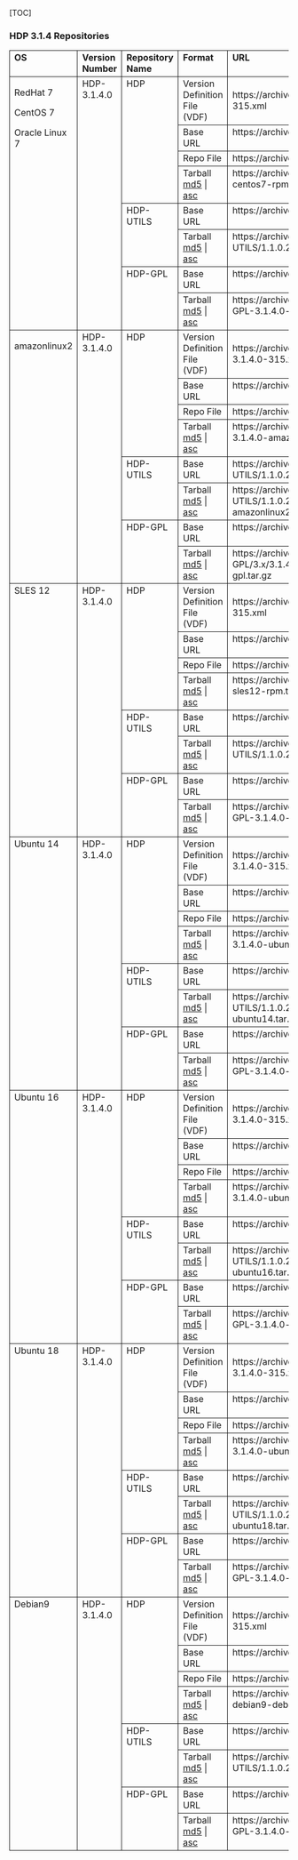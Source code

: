[TOC]

### HDP 3.1.4 Repositories

<table border="1" class="MsoNormalTable" rules="all" style="border-collapse:collapse;mso-table-layout-alt:fixed;border:none;  mso-border-alt:solid black 1.0pt;mso-yfti-tbllook:1536;mso-padding-alt:0in 5.4pt 0in 5.4pt;  mso-border-insideh:1.0pt solid black;mso-border-insidev:1.0pt solid black" width="650" id="d6e1653">
    <colgroup>
        <col width="93px">
        <col width="75px">
        <col width="82px">
        <col width="102px">
        <col width="466px">
    </colgroup>
    <tbody>
        <tr>
            <td valign="top"><span class="bold"><strong>OS</strong></span></td>
            <td valign="top"><span class="bold"><strong>Version
                        Number</strong></span></td>
            <td valign="top"><span class="bold"><strong>Repository
                        Name</strong></span></td>
            <td valign="top"><span class="bold"><strong>Format</strong></span></td>
            <td valign="top"><span class="bold"><strong>URL</strong></span></td>
        </tr>
        <tr>
            <td rowspan="8" valign="top">
                <p>RedHat 7</p>
                <p>CentOS 7</p>
                <p>Oracle Linux 7</p>
            </td>
            <td rowspan="8" valign="top">HDP-3.1.4.0</td>
            <td rowspan="4" valign="top">HDP</td>
            <td>Version Definition File (VDF)</td>
            <td>https://archive.cloudera.com/p/HDP/3.x/3.1.4.0/centos7/HDP-3.1.4.0-315.xml</td>
        </tr>
        <tr>
            <td valign="top">Base URL</td>
            <td valign="top">https://archive.cloudera.com/p/HDP/3.x/3.1.4.0/centos7</td>
        </tr>
        <tr>
            <td valign="top">Repo File</td>
            <td valign="top">https://archive.cloudera.com/p/HDP/3.x/3.1.4.0/centos7/hdp.repo</td>
        </tr>
        <tr>
            <td valign="top">Tarball <a class="link" href="https://archive.cloudera.com/p/HDP/3.x/3.1.4.0/centos7/3.1.4.0/HDP-3.1.4.0-centos7-rpm.tar.gz.md5" target="_top">md5</a> |<a class="link" href="https://archive.cloudera.com/p/HDP/3.x/3.1.4.0/centos7/HDP-3.1.4.0-centos7-rpm.tar.gz.asc" target="_top"> asc</a></td>
            <td valign="top">https://archive.cloudera.com/p/HDP/3.x/3.1.4.0/centos7/HDP-3.1.4.0-centos7-rpm.tar.gz</td>
        </tr>
        <tr>
            <td rowspan="2" valign="top">HDP-UTILS</td>
            <td valign="top">Base URL</td>
            <td valign="top">https://archive.cloudera.com/p/HDP-UTILS/1.1.0.22/repos/centos7/</td>
        </tr>
        <tr>
            <td valign="top">Tarball <a class="link" href="https://archive.cloudera.com/p/HDP-UTILS/1.1.0.22/repos/centos7/HDP-UTILS-1.1.0.22-centos7.tar.gz.md5" target="_top">md5</a> |<a class="link" href="https://archive.cloudera.com/p/HDP-UTILS/1.1.0.22/repos/centos7/HDP-UTILS-1.1.0.22-centos7.tar.gz.asc" target="_top"> asc</a></td>
            <td valign="top">https://archive.cloudera.com/p/HDP-UTILS/1.1.0.22/repos/centos7/HDP-UTILS-1.1.0.22-centos7.tar.gz</td>
        </tr>
        <tr>
            <td rowspan="2" valign="top">HDP-GPL</td>
            <td valign="top">Base URL</td>
            <td valign="top">https://archive.cloudera.com/p/HDP-GPL/3.x/3.1.4.0/centos7</td>
        </tr>
        <tr>
            <td valign="top">Tarball <a class="link" href="https://archive.cloudera.com/p/HDP-GPL/3.x/3.1.4.0/centos7/HDP-GPL-3.1.4.0-centos7-gpl.tar.gz.md5" target="_top">md5</a> |<a class="link" href="https://archive.cloudera.com/p/HDP-GPL/3.x/3.1.4.0/centos7/HDP-GPL-3.1.4.0-centos7-gpl.tar.gz.asc" target="_top"> asc</a></td>
            <td valign="top">https://archive.cloudera.com/p/HDP-GPL/3.x/3.1.4.0/centos7/HDP-GPL-3.1.4.0-centos7-gpl.tar.gz</td>
        </tr>
        <tr>
            <td rowspan="8" valign="top">
                <p>amazonlinux2</p>
            </td>
            <td rowspan="8" valign="top">HDP-3.1.4.0</td>
            <td rowspan="4" valign="top">HDP</td>
            <td>Version Definition File (VDF)</td>
            <td>https://archive.cloudera.com/p/HDP/3.x/3.1.4.0/amazonlinux2/HDP-3.1.4.0-315.xml</td>
        </tr>
        <tr>
            <td valign="top">Base URL</td>
            <td valign="top">https://archive.cloudera.com/p/HDP/3.x/3.1.4.0/amazonlinux2</td>
        </tr>
        <tr>
            <td valign="top">Repo File</td>
            <td valign="top">https://archive.cloudera.com/p/HDP/3.x/3.1.4.0/amazonlinux2/hdp.repo</td>
        </tr>
        <tr>
            <td valign="top">Tarball <a class="link" href="https://archive.cloudera.com/p/HDP/3.x/3.1.4.0/amazonlinux2/HDP-3.1.4.0-amazonlinux2-rpm.tar.gz.md5" target="_top">md5</a> |<a class="link" href="https://archive.cloudera.com/p/HDP/3.x/3.1.4.0/amazonlinux2/HDP-3.1.4.0-amazonlinux2-rpm.tar.gz.asc" target="_top"> asc</a></td>
            <td valign="top">https://archive.cloudera.com/p/HDP/3.x/3.1.4.0/amazonlinux2/HDP-3.1.4.0-amazonlinux2-rpm.tar.gz</td>
        </tr>
        <tr>
            <td rowspan="2" valign="top">HDP-UTILS</td>
            <td valign="top">Base URL</td>
            <td valign="top">https://archive.cloudera.com/p/HDP-UTILS/1.1.0.22/repos/amazonlinux2/</td>
        </tr>
        <tr>
            <td valign="top">Tarball <a class="link" href="https://archive.cloudera.com/p/HDP-UTILS/1.1.0.22/repos/amazonlinux2/HDP-UTILS-1.1.0.22-amazonlinux2.tar.gz.md5" target="_top">md5</a> |<a class="link" href="https://archive.cloudera.com/p/HDP-UTILS/1.1.0.22/repos/amazonlinux2/HDP-UTILS-1.1.0.22-amazonlinux2.tar.gz.asc" target="_top"> asc</a></td>
            <td valign="top">https://archive.cloudera.com/p/HDP-UTILS/1.1.0.22/repos/amazonlinux2/HDP-UTILS-1.1.0.22-amazonlinux2.tar.gz</td>
        </tr>
        <tr>
            <td rowspan="2" valign="top">HDP-GPL</td>
            <td valign="top">Base URL</td>
            <td valign="top">https://archive.cloudera.com/p/HDP-GPL/3.x/3.1.4.0/amazonlinux2</td>
        </tr>
        <tr>
            <td valign="top">Tarball <a class="link" href="https://archive.cloudera.com/p/HDP-GPL/3.x/3.1.4.0/amazonlinux2/HDP-GPL-3.1.4.0-amazonlinux2-gpl.tar.gz.md5" target="_top">md5</a> |<a class="link" href="https://archive.cloudera.com/p/HDP-GPL/3.x/3.1.4.0/amazonlinux2/HDP-3.1.4.0-centos7-rpm.tar.gz.asc" target="_top"> asc</a></td>
            <td valign="top">https://archive.cloudera.com/p/HDP-GPL/3.x/3.1.4.0/amazonlinux2/HDP-GPL-3.1.4.0-amazonlinux2-gpl.tar.gz</td>
        </tr>
        <tr>
            <td rowspan="8" valign="top">SLES 12 </td>
            <td rowspan="8" valign="top">HDP-3.1.4.0</td>
            <td rowspan="4" valign="top">HDP</td>
            <td>Version Definition File (VDF)</td>
            <td>https://archive.cloudera.com/p/HDP/3.x/3.1.4.0/sles12/HDP-3.1.4.0-315.xml
            </td>
        </tr>
        <tr>
            <td valign="top">Base URL</td>
            <td valign="top">https://archive.cloudera.com/p/HDP/3.x/3.1.4.0/sles12/</td>
        </tr>
        <tr>
            <td valign="top">Repo File</td>
            <td valign="top">https://archive.cloudera.com/p/HDP/3.x/3.1.4.0/sles12/hdp.repo</td>
        </tr>
        <tr>
            <td valign="top">Tarball <a class="link" href="https://archive.cloudera.com/p/HDP/3.x/3.1.4.0/sles12/HDP-3.1.4.0-sles12-rpm.tar.gz.md5" target="_top">md5</a> |<a class="link" href="https://archive.cloudera.com/p/HDP/3.x/3.1.4.0/sles12/HDP-3.1.4.0-sles12-rpm.tar.gz.asc" target="_top"> asc</a></td>
            <td valign="top">https://archive.cloudera.com/p/HDP/3.x/3.1.4.0/sles12/HDP-3.1.4.0-sles12-rpm.tar.gz</td>
        </tr>
        <tr>
            <td rowspan="2" valign="top">HDP-UTILS</td>
            <td valign="top">Base URL</td>
            <td valign="top">https://archive.cloudera.com/p/HDP-UTILS/1.1.0.22/repos/sles12/</td>
        </tr>
        <tr>
            <td valign="top">Tarball <a class="link" href="https://archive.cloudera.com/p/HDP-UTILS/1.1.0.22/repos/sles12/HDP-UTILS-1.1.0.22-sles12.tar.gz.md5" target="_top">md5</a> |<a class="link" href="https://archive.cloudera.com/p/HDP-UTILS/1.1.0.22/repos/sles12/HDP-UTILS-1.1.0.22-sles12.tar.gz.asc" target="_top"> asc</a></td>
            <td valign="top">https://archive.cloudera.com/p/HDP-UTILS/1.1.0.22/repos/sles12/HDP-UTILS-1.1.0.22-sles12.tar.gz</td>
        </tr>
        <tr>
            <td rowspan="2" valign="top">HDP-GPL</td>
            <td valign="top">Base URL</td>
            <td valign="top">https://archive.cloudera.com/p/HDP-GPL/3.x/3.1.4.0/sles12</td>
        </tr>
        <tr>
            <td valign="top">Tarball <a class="link" href="https://archive.cloudera.com/p/HDP-GPL/3.x/3.1.4.0/sles12/HDP-GPL-3.1.4.0-sles12-gpl.tar.gz.md5" target="_top">md5</a> |<a class="link" href="https://archive.cloudera.com/p/HDP-GPL/3.x/3.1.4.0/sles12/HDP-GPL-3.1.4.0-sles12-gpl.tar.gz.asc" target="_top"> asc</a></td>
            <td valign="top">https://archive.cloudera.com/p/HDP-GPL/3.x/3.1.4.0/sles12/HDP-GPL-3.1.4.0-sles12-gpl.tar.gz</td>
        </tr>
        <tr>
            <td rowspan="8" valign="top">Ubuntu 14</td>
            <td rowspan="8" valign="top">HDP-3.1.4.0</td>
            <td rowspan="4" valign="top">HDP</td>
            <td>Version Definition File (VDF)</td>
            <td>https://archive.cloudera.com/p/HDP/3.x/3.1.4.0/ubuntu14/HDP-3.1.4.0-315.xml</td>
        </tr>
        <tr>
            <td valign="top">Base URL</td>
            <td valign="top">https://archive.cloudera.com/p/HDP/3.x/3.1.4.0/ubuntu14/</td>
        </tr>
        <tr>
            <td valign="top">Repo File</td>
            <td valign="top">https://archive.cloudera.com/p/HDP/3.x/3.1.4.0/ubuntu14/hdp.list</td>
        </tr>
        <tr>
            <td valign="top">Tarball <a class="link" href="https://archive.cloudera.com/p/HDP/3.x/3.1.4.0/ubuntu14/HDP-3.1.4.0-ubuntu14-deb.tar.gz.md5" target="_top">md5</a> |<a class="link" href="https://archive.cloudera.com/p/HDP/3.x/3.1.4.0/ubuntu14/HDP-3.1.4.0-ubuntu14-deb.tar.gz.asc" target="_top"> asc</a></td>
            <td valign="top">https://archive.cloudera.com/p/HDP/3.x/3.1.4.0/ubuntu14/HDP-3.1.4.0-ubuntu14-deb.tar.gz</td>
        </tr>
        <tr>
            <td rowspan="2" valign="top">HDP-UTILS</td>
            <td valign="top">Base URL</td>
            <td valign="top">https://archive.cloudera.com/p/HDP-UTILS/1.1.0.22/repos/ubuntu14</td>
        </tr>
        <tr>
            <td valign="top">Tarball <a class="link" href="https://archive.cloudera.com/p/HDP-UTILS/1.1.0.22/repos/ubuntu14/HDP-UTILS-1.1.0.22-ubuntu14.tar.gz.md5" target="_top">md5</a> |<a class="link" href="https://archive.cloudera.com/p/HDP-UTILS/1.1.0.22/repos/ubuntu14/HDP-UTILS-1.1.0.22-ubuntu14.tar.gz.asc" target="_top"> asc</a></td>
            <td valign="top">https://archive.cloudera.com/p/HDP-UTILS/1.1.0.22/repos/ubuntu14/HDP-UTILS-1.1.0.22-ubuntu14.tar.gz</td>
        </tr>
        <tr>
            <td rowspan="2" valign="top">HDP-GPL</td>
            <td valign="top">Base URL</td>
            <td valign="top">https://archive.cloudera.com/p/HDP-GPL/3.x/3.1.4.0/ubuntu14</td>
        </tr>
        <tr>
            <td valign="top">Tarball <a class="link" href="https://archive.cloudera.com/p/HDP-GPL/3.x/3.1.4.0/ubuntu14/HDP-GPL-3.1.4.0-ubuntu14-gpl.tar.gz.md5" target="_top">md5</a> |<a class="link" href="https://archive.cloudera.com/p/HDP-GPL/3.x/3.1.4.0/ubuntu14/HDP-GPL-3.1.4.0-ubuntu14-gpl.tar.gz.asc" target="_top"> asc</a></td>
            <td valign="top">https://archive.cloudera.com/p/HDP-GPL/3.x/3.1.4.0/ubuntu14/HDP-GPL-3.1.4.0-ubuntu14-gpl.tar.gz</td>
        </tr>
        <tr>
            <td rowspan="8" valign="top">Ubuntu 16</td>
            <td rowspan="8" valign="top">HDP-3.1.4.0</td>
            <td rowspan="4" valign="top">HDP</td>
            <td>Version Definition File (VDF)</td>
            <td>https://archive.cloudera.com/p/HDP/3.x/3.1.4.0/ubuntu16/HDP-3.1.4.0-315.xml
            </td>
        </tr>
        <tr>
            <td valign="top">Base URL</td>
            <td valign="top">https://archive.cloudera.com/p/HDP/3.x/3.1.4.0/ubuntu16/</td>
        </tr>
        <tr>
            <td valign="top">Repo File</td>
            <td valign="top">https://archive.cloudera.com/p/HDP/3.x/3.1.4.0/ubuntu16/hdp.list</td>
        </tr>
        <tr>
            <td valign="top">Tarball <a class="link" href="https://archive.cloudera.com/p/HDP/3.x/3.1.4.0/ubuntu16/HDP-3.1.4.0-ubuntu16-deb.tar.gz.md5" target="_top">md5</a> |<a class="link" href="http://public-repo-1.hortonworks.com/HDP/ubuntu16/3.x/updates/3.1.4.0/HDP-3.1.4.0-ubuntu16-deb.tar.gz.asc" target="_top"> asc</a></td>
            <td valign="top">https://archive.cloudera.com/p/HDP/3.x/3.1.4.0/ubuntu16/HDP-3.1.4.0-ubuntu16-deb.tar.gz</td>
        </tr>
        <tr>
            <td rowspan="2" valign="top">HDP-UTILS</td>
            <td valign="top">Base URL</td>
            <td valign="top">https://archive.cloudera.com/p/HDP-UTILS/1.1.0.22/repos/ubuntu16/</td>
        </tr>
        <tr>
            <td valign="top">Tarball <a class="link" href="https://archive.cloudera.com/p/HDP-UTILS/1.1.0.22/repos/ubuntu16/HDP-UTILS-1.1.0.22-ubuntu16.tar.gz.md5" target="_top">md5</a> |<a class="link" href="https://archive.cloudera.com/p/HDP-UTILS/1.1.0.22/repos/ubuntu16/HDP-UTILS-1.1.0.22-ubuntu16.tar.gz.asc" target="_top"> asc</a></td>
            <td valign="top">https://archive.cloudera.com/p/HDP-UTILS/1.1.0.22/repos/ubuntu16/HDP-UTILS-1.1.0.22-ubuntu16.tar.gz</td>
        </tr>
        <tr>
            <td rowspan="2" valign="top">HDP-GPL</td>
            <td valign="top">Base URL</td>
            <td valign="top">https://archive.cloudera.com/p/HDP-GPL/3.x/3.1.4.0/ubuntu16</td>
        </tr>
        <tr>
            <td valign="top">Tarball <a class="link" href="https://archive.cloudera.com/p/HDP-GPL/3.x/3.1.4.0/ubuntu16/HDP-GPL-3.1.4.0-ubuntu16-gpl.tar.gz.md5" target="_top">md5</a> |<a class="link" href="https://archive.cloudera.com/p/HDP-GPL/3.x/3.1.4.0/ubuntu16/HDP-GPL-3.1.4.0-ubuntu16-gpl.tar.gz.asc" target="_top"> asc</a></td>
            <td valign="top">https://archive.cloudera.com/p/HDP-GPL/3.x/3.1.4.0/ubuntu16/HDP-GPL-3.1.4.0-ubuntu16-gpl.tar.gz</td>
        </tr>
        <tr>
            <td rowspan="8" valign="top">Ubuntu 18</td>
            <td rowspan="8" valign="top">HDP-3.1.4.0</td>
            <td rowspan="4" valign="top">HDP</td>
            <td>Version Definition File (VDF)</td>
            <td>https://archive.cloudera.com/p/HDP/3.x/3.1.4.0/ubuntu18/HDP-3.1.4.0-315.xml
            </td>
        </tr>
        <tr>
            <td valign="top">Base URL</td>
            <td valign="top">https://archive.cloudera.com/p/HDP/3.x/3.1.4.0/ubuntu18/</td>
        </tr>
        <tr>
            <td valign="top">Repo File</td>
            <td valign="top">https://archive.cloudera.com/p/HDP/3.x/3.1.4.0/ubuntu18/hdp.list</td>
        </tr>
        <tr>
            <td valign="top">Tarball <a class="link" href="https://archive.cloudera.com/p/HDP/3.x/3.1.4.0/ubuntu18/HDP-3.1.4.0-ubuntu18-deb.tar.gz.md5" target="_top">md5</a> |<a class="link" href="https://archive.cloudera.com/p/HDP-UTILS/1.1.0.22/repos/ubuntu18/HDP-UTILS-1.1.0.22-ubuntu18.tar.gz.asc" target="_top"> asc</a></td>
            <td valign="top">https://archive.cloudera.com/p/HDP/3.x/3.1.4.0/ubuntu18/HDP-3.1.4.0-ubuntu18-deb.tar.gz</td>
        </tr>
        <tr>
            <td rowspan="2" valign="top">HDP-UTILS</td>
            <td valign="top">Base URL</td>
            <td valign="top">https://archive.cloudera.com/p/HDP-UTILS/1.1.0.22/repos/ubuntu18/</td>
        </tr>
        <tr>
            <td valign="top">Tarball <a class="link" href="https://archive.cloudera.com/p/HDP-UTILS/1.1.0.22/repos/ubuntu18/HDP-UTILS-1.1.0.22-ubuntu18.tar.gz.md5" target="_top">md5</a> |<a class="link" href="http://public-repo-1.hortonworks.com/HDP-UTILS-1.1.0.22/repos/ubuntu18/HDP-UTILS-1.1.0.22-ubuntu18.tar.gz.asc" target="_top"> asc</a></td>
            <td valign="top">https://archive.cloudera.com/p/HDP-UTILS/1.1.0.22/repos/ubuntu18/HDP-UTILS-1.1.0.22-ubuntu18.tar.gz</td>
        </tr>
        <tr>
            <td rowspan="2" valign="top">HDP-GPL</td>
            <td valign="top">Base URL</td>
            <td valign="top">https://archive.cloudera.com/p/HDP-GPL/3.x/3.1.4.0/ubuntu18</td>
        </tr>
        <tr>
            <td valign="top">Tarball <a class="link" href="https://archive.cloudera.com/p/HDP-GPL/3.x/3.1.4.0/ubuntu18/HDP-GPL-3.1.4.0-ubuntu18-gpl.tar.gz.md5" target="_top">md5</a> |<a class="link" href="https://archive.cloudera.com/p/HDP-GPL/3.x/3.1.4.0/ubuntu18/HDP-GPL-3.1.4.0-ubuntu18-gpl.tar.gz.asc" target="_top"> asc</a></td>
            <td valign="top">https://archive.cloudera.com/p/HDP-GPL/3.x/3.1.4.0/ubuntu18/HDP-GPL-3.1.4.0-ubuntu18-gpl.tar.gz</td>
        </tr>
        <tr>
            <td rowspan="8" valign="top">Debian9</td>
            <td rowspan="8" valign="top">HDP-3.1.4.0</td>
            <td rowspan="4" valign="top">HDP</td>
            <td>Version Definition File (VDF)</td>
            <td>https://archive.cloudera.com/p/HDP/3.x/3.1.4.0/debian9/HDP-3.1.4.0-315.xml
            </td>
        </tr>
        <tr>
            <td valign="top">Base URL</td>
            <td valign="top">https://archive.cloudera.com/p/HDP/3.x/3.1.4.0/debian9/</td>
        </tr>
        <tr>
            <td valign="top">Repo File</td>
            <td valign="top">https://archive.cloudera.com/p/HDP/3.x/3.1.4.0/debian9/hdp.list</td>
        </tr>
        <tr>
            <td valign="top">Tarball <a class="link" href="https://archive.cloudera.com/p/HDP/3.x/3.1.4.0/debian9/HDP-3.1.4.0-debian9-deb.tar.gz.md5" target="_top">md5</a> |<a class="link" href="https://archive.cloudera.com/p/HDP/3.x/3.1.4.0/debian9/HDP-3.1.4.0-debian9-deb.tar.gz.asc" target="_top"> asc</a></td>
            <td valign="top">https://archive.cloudera.com/p/HDP/3.x/3.1.4.0/debian9/HDP-3.1.4.0-debian9-deb.tar.gz</td>
        </tr>
        <tr>
            <td rowspan="2" valign="top">HDP-UTILS</td>
            <td valign="top">Base URL</td>
            <td valign="top">
                https://archive.cloudera.com/p/HDP-UTILS/1.1.0.22/repos/debian9/</td>
        </tr>
        <tr>
            <td valign="top">Tarball <a class="link" href="https://archive.cloudera.com/p/HDP-UTILS/1.1.0.22/repos/debian9/HDP-UTILS-1.1.0.22-debian9.tar.gz.md5" target="_top">md5</a> |<a class="link" href="https://archive.cloudera.com/p/HDP-UTILS/1.1.0.22/repos/debian9/HDP-UTILS-1.1.0.22-debian9.tar.gz.asc" target="_top"> asc</a></td>
            <td valign="top">https://archive.cloudera.com/p/HDP-UTILS/1.1.0.22/repos/debian9/HDP-UTILS-1.1.0.22-debian9.tar.gz</td>
        </tr>
        <tr>
            <td rowspan="2" valign="top">HDP-GPL</td>
            <td valign="top">Base URL</td>
            <td valign="top">https://archive.cloudera.com/p/HDP-GPL/3.x/3.1.4.0/debian9</td>
        </tr>
        <tr>
            <td valign="top">Tarball <a class="link" href="https://archive.cloudera.com/p/HDP-GPL/3.x/3.1.4.0/debian9/HDP-GPL-3.1.4.0-debian9-gpl.tar.gz.md5" target="_top">md5</a> |<a class="link" href="https://archive.cloudera.com/p/HDP-GPL/3.x/3.1.4.0/debian9/HDP-GPL-3.1.4.0-debian9-gpl.tar.gz.asc" target="_top"> asc</a></td>
            <td valign="top">https://archive.cloudera.com/p/HDP-GPL/3.x/3.1.4.0/debian9/HDP-GPL-3.1.4.0-debian9-gpl.tar.gz</td>
        </tr>
    </tbody>
</table>
